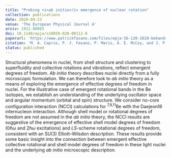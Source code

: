 ```yaml
---
title: "Probing <i>ab initio</i> emergence of nuclear rotation"
collection: publications
date: 2020-04-23
venue: 'The European Physical Journal A'
arxiv: 1912.00083
doi: 10.1140/epja/s10050-020-00112-0
paperurl: 'https://www.patrickfasano.com/files/epja-56-120-2020-bebands_PREPRINT.pdf'
citation: 'M. A. Caprio, P. J. Fasano, P. Maris, A. E. McCoy, and J. P. Vary, Eur. Phys. J. A 56, 120 (2020).'
status: published
---
```

Structural phenomena in nuclei, from shell structure and clustering to superfluidity and collective rotations and vibrations, reflect emergent degrees of freedom. _Ab initio_ theory describes nuclei directly from a fully microscopic formulation. We can therefore look to _ab initio_ theory as a means of exploring the emergence of effective degrees of freedom in nuclei. For the illustrative case of emergent rotational bands in the Be isotopes, we establish an understanding of the underlying oscillator space and angular momentum (orbital and spin) structure. We consider no-core configuration interaction (NCCI) calculations for <sup>7,9,11</sup>Be with the Daejeon16 internucleon interaction. Although shell model or rotational degrees of freedom are not assumed in the _ab initio_ theory, the NCCI results are suggestive of the emergence of effective shell model degrees of freedom ($0\hbar\omega$ and $2\hbar\omega$ excitations) and $LS$-scheme rotational degrees of freedom, consistent with an $\mathrm{SU}(3)$ Elliott–Wilsdon description. These results provide some basic insight into the connection between emergent effective collective rotational and shell model degrees of freedom in these light nuclei and the underlying _ab initio_ microscopic description.
